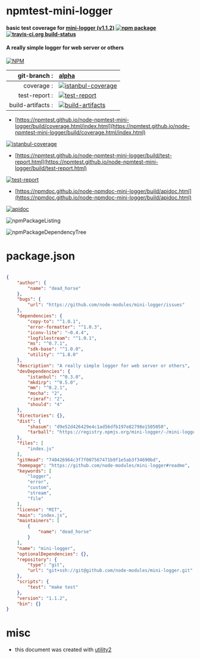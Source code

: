 # npmtest-mini-logger

#### basic test coverage for  [mini-logger (v1.1.2)](https://github.com/node-modules/mini-logger#readme)  [![npm package](https://img.shields.io/npm/v/npmtest-mini-logger.svg?style=flat-square)](https://www.npmjs.org/package/npmtest-mini-logger) [![travis-ci.org build-status](https://api.travis-ci.org/npmtest/node-npmtest-mini-logger.svg)](https://travis-ci.org/npmtest/node-npmtest-mini-logger)

#### A really simple logger for web server or others

[![NPM](https://nodei.co/npm/mini-logger.png?downloads=true&downloadRank=true&stars=true)](https://www.npmjs.com/package/mini-logger)

| git-branch : | [alpha](https://github.com/npmtest/node-npmtest-mini-logger/tree/alpha)|
|--:|:--|
| coverage : | [![istanbul-coverage](https://npmtest.github.io/node-npmtest-mini-logger/build/coverage.badge.svg)](https://npmtest.github.io/node-npmtest-mini-logger/build/coverage.html/index.html)|
| test-report : | [![test-report](https://npmtest.github.io/node-npmtest-mini-logger/build/test-report.badge.svg)](https://npmtest.github.io/node-npmtest-mini-logger/build/test-report.html)|
| build-artifacts : | [![build-artifacts](https://npmtest.github.io/node-npmtest-mini-logger/glyphicons_144_folder_open.png)](https://github.com/npmtest/node-npmtest-mini-logger/tree/gh-pages/build)|

- [https://npmtest.github.io/node-npmtest-mini-logger/build/coverage.html/index.html](https://npmtest.github.io/node-npmtest-mini-logger/build/coverage.html/index.html)

[![istanbul-coverage](https://npmtest.github.io/node-npmtest-mini-logger/build/screenCapture.buildCi.browser.%252Ftmp%252Fbuild%252Fcoverage.lib.html.png)](https://npmtest.github.io/node-npmtest-mini-logger/build/coverage.html/index.html)

- [https://npmtest.github.io/node-npmtest-mini-logger/build/test-report.html](https://npmtest.github.io/node-npmtest-mini-logger/build/test-report.html)

[![test-report](https://npmtest.github.io/node-npmtest-mini-logger/build/screenCapture.buildCi.browser.%252Ftmp%252Fbuild%252Ftest-report.html.png)](https://npmtest.github.io/node-npmtest-mini-logger/build/test-report.html)

- [https://npmdoc.github.io/node-npmdoc-mini-logger/build/apidoc.html](https://npmdoc.github.io/node-npmdoc-mini-logger/build/apidoc.html)

[![apidoc](https://npmdoc.github.io/node-npmdoc-mini-logger/build/screenCapture.buildCi.browser.%252Ftmp%252Fbuild%252Fapidoc.html.png)](https://npmdoc.github.io/node-npmdoc-mini-logger/build/apidoc.html)

![npmPackageListing](https://npmtest.github.io/node-npmtest-mini-logger/build/screenCapture.npmPackageListing.svg)

![npmPackageDependencyTree](https://npmtest.github.io/node-npmtest-mini-logger/build/screenCapture.npmPackageDependencyTree.svg)



# package.json

```json

{
    "author": {
        "name": "dead_horse"
    },
    "bugs": {
        "url": "https://github.com/node-modules/mini-logger/issues"
    },
    "dependencies": {
        "copy-to": "^1.0.1",
        "error-formatter": "^1.0.3",
        "iconv-lite": "~0.4.4",
        "logfilestream": "^1.0.1",
        "ms": "^0.7.1",
        "sdk-base": "^1.0.0",
        "utility": "^1.8.0"
    },
    "description": "A really simple logger for web server or others",
    "devDependencies": {
        "istanbul": "^0.3.0",
        "mkdirp": "^0.5.0",
        "mm": "^0.2.1",
        "mocha": "2",
        "rimraf": "2",
        "should": "4"
    },
    "directories": {},
    "dist": {
        "shasum": "d9e52d426429e4c1ad56dfb197e82798e1505050",
        "tarball": "https://registry.npmjs.org/mini-logger/-/mini-logger-1.1.2.tgz"
    },
    "files": [
        "index.js"
    ],
    "gitHead": "740426964c3f7f007567471b9f1e5ab3f34690bd",
    "homepage": "https://github.com/node-modules/mini-logger#readme",
    "keywords": [
        "logger",
        "error",
        "custom",
        "stream",
        "file"
    ],
    "license": "MIT",
    "main": "index.js",
    "maintainers": [
        {
            "name": "dead_horse"
        }
    ],
    "name": "mini-logger",
    "optionalDependencies": {},
    "repository": {
        "type": "git",
        "url": "git+ssh://git@github.com/node-modules/mini-logger.git"
    },
    "scripts": {
        "test": "make test"
    },
    "version": "1.1.2",
    "bin": {}
}
```



# misc
- this document was created with [utility2](https://github.com/kaizhu256/node-utility2)
